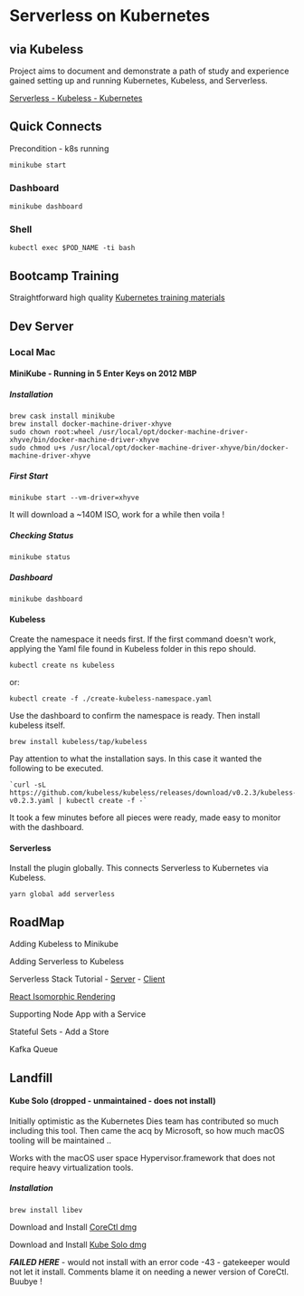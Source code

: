 # Serverless on Kubernetes
## via Kubeless

Project aims to document and demonstrate a path of study and experience gained setting up and running Kubernetes, Kubeless, and Serverless.

[Serverless - Kubeless - Kubernetes](https://yuml.me/rolandhordos/diagram/scruffy;dir:TB/class/[%20Serverless%20%7C%20-%20cloud%20code%20anywhere%20]%20-%20[%20Kubeless%20%7C%20-%20brings%20serverless%20to%20k8s%20],%20[%20Kubeless%20]%20-%20[%20Kubernetes%20%7C%20-%20move%20your%20cloud%20anywhere%20])

## Quick Connects

Precondition - k8s running
	
	minikube start

### Dashboard

	minikube dashboard

### Shell

	kubectl exec $POD_NAME -ti bash

## Bootcamp Training

Straightforward high quality [Kubernetes training materials](https://kubernetes.io/docs/tutorials/kubernetes-basics/deploy-intro/)

## Dev Server

### Local Mac

#### MiniKube - Running in 5 Enter Keys on 2012 MBP

##### Installation

	brew cask install minikube
  	brew install docker-machine-driver-xhyve
  	sudo chown root:wheel /usr/local/opt/docker-machine-driver-xhyve/bin/docker-machine-driver-xhyve
	sudo chmod u+s /usr/local/opt/docker-machine-driver-xhyve/bin/docker-machine-driver-xhyve

##### First Start

	minikube start --vm-driver=xhyve
	
It will download a ~140M ISO, work for a while then voila !

##### Checking Status

	minikube status
	
##### Dashboard

	minikube dashboard	

#### Kubeless

Create the namespace it needs first.  If the first command doesn't work, applying the Yaml file found in Kubeless folder in this repo should.
	
	kubectl create ns kubeless
	
or:

	kubectl create -f ./create-kubeless-namespace.yaml 
	
Use the dashboard to confirm the namespace is ready.  Then install kubeless itself.

	brew install kubeless/tap/kubeless
	
Pay attention to what the installation says.  In this case it wanted the following to be executed.

	`curl -sL https://github.com/kubeless/kubeless/releases/download/v0.2.3/kubeless-v0.2.3.yaml | kubectl create -f -`

It took a few minutes before all pieces were ready, made easy to monitor with the dashboard.

#### Serverless

Install the plugin globally.  This connects Serverless to Kubernetes via Kubeless.

	yarn global add serverless



## RoadMap

Adding Kubeless to Minikube

Adding Serverless to Kubeless

Serverless Stack Tutorial
	- [Server](https://github.com/AnomalyInnovations/serverless-stack-demo-api)
	- [Client](https://github.com/AnomalyInnovations/serverless-stack-demo-client)

[React Isomorphic Rendering](https://github.com/TylorShin/react-universal-in-serverless)

Supporting Node App with a Service

Stateful Sets - Add a Store

Kafka Queue



## Landfill

#### Kube Solo (dropped - unmaintained - does not install)

Initially optimistic as the Kubernetes Dies team has contributed so much including this tool.  Then came the acq by Microsoft, so how much macOS tooling will be maintained ..

Works with the macOS user space Hypervisor.framework that does not require heavy virtualization tools.

##### Installation

	brew install libev
	
Download and Install [CoreCtl dmg](https://github.com/TheNewNormal/corectl.app/releases/download/v0.2.9/corectl_v0.2.9.dmg)

Download and Install [Kube Solo dmg](https://github.com/TheNewNormal/kube-solo-osx/releases/download/v1.0.3/Kube-Solo_v1.0.3.dmg)

***FAILED HERE*** - would not install with an error code -43 - gatekeeper would not let it install.  Comments blame it on needing a newer version of CoreCtl.  Buubye !
